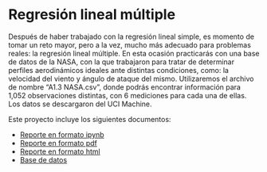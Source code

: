 # Regresión lineal múltiple
Después de haber trabajado con la regresión lineal simple, es momento de tomar un reto mayor, pero a la vez, mucho más adecuado para problemas reales: la regresión lineal múltiple. En esta ocasión practicarás con una base de datos de la NASA, con la que trabajaron para tratar de determinar perfiles aerodinámicos ideales ante distintas condiciones, como: la velocidad del viento y ángulo de ataque del mismo. Utilizaremos el archivo de nombre “A1.3 NASA.csv”, donde podrás encontrar información para 1,052 observaciones distintas, con 6 mediciones para cada una de ellas. Los datos se descargaron del UCI Machine.

Este proyecto incluye los siguientes documentos:
- [Reporte en formato ipynb](./A1.3%20504065.ipynb)
- [Reporte en formato pdf](./A1.3%20504065.pdf)
- [Reporte en formato html](./HTML/A1.3%20504065.html)
- [Base de datos](./A1.3%20NASA.csv)